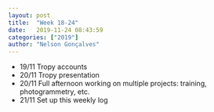 ```yaml
---
layout: post
title:  "Week 18-24"
date:   2019-11-24 08:43:59
categories: ["2019"]
author: "Nelson Gonçalves"
---
```


* 19/11 Tropy accounts
* 20/11 Tropy presentation
* 20/11 Full afternoon working on multiple projects: training, photogrammetry, etc.
* 21/11 Set up this weekly log 
